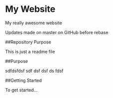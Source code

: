 # My Website

My really awesome website

Updates made on master on GitHub before rebase

##Repository Purpose

This is just a readme file

##Purpose

sdfdsfdsf sdf dsf dsf ds fdsf

##Getting Started

To get started...


